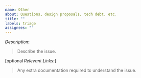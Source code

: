 ```yaml
---
name: Other
about: Questions, design proposals, tech debt, etc.
title: ""
labels: triage
assignees: ""
---
```


_Description_:

> Describe the issue.

[optional *Relevant Links*:]

> Any extra documentation required to understand the issue.
